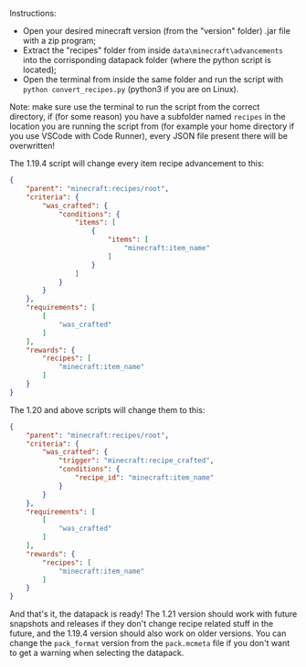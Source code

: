 Instructions:

- Open your desired minecraft version (from the "version" folder) .jar file with a zip program;
- Extract the "recipes" folder from inside ```data\minecraft\advancements``` into the corrisponding datapack folder (where the python script is located);
- Open the terminal from inside the same folder and run the script with ```python convert_recipes.py``` (python3 if you are on Linux).

Note: make sure use the terminal to run the script from the correct directory, if (for some reason) you have a subfolder named ```recipes``` in the location you are running the script from (for example your home directory if you use VSCode with Code Runner), every JSON file present there will be overwritten!

The 1.19.4 script will change every item recipe advancement to this:
```json
{
    "parent": "minecraft:recipes/root",
    "criteria": {
        "was_crafted": {
            "conditions": {
                "items": [
                    {
                        "items": [
                            "minecraft:item_name"
                        ]
                    }
                ]
            }
        }
    },
    "requirements": [
        [
            "was_crafted"
        ]
    ],
    "rewards": {
        "recipes": [
            "minecraft:item_name"
        ]
    }
}
```
The 1.20 and above scripts will change them to this:
```json
{
    "parent": "minecraft:recipes/root",
    "criteria": {
        "was_crafted": {
            "trigger": "minecraft:recipe_crafted",
            "conditions": {
                "recipe_id": "minecraft:item_name"
            }
        }
    },
    "requirements": [
        [
            "was_crafted"
        ]
    ],
    "rewards": {
        "recipes": [
            "minecraft:item_name"
        ]
    }
}
```

And that's it, the datapack is ready! The 1.21 version should work with future snapshots and releases if they don't change recipe related stuff in the future, and the 1.19.4 version should also work on older versions.
You can change the ```pack_format``` version from the ```pack.mcmeta``` file if you don't want to get a warning when selecting the datapack.
